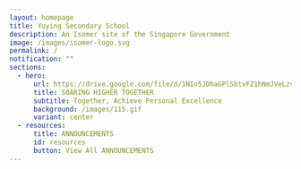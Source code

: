 ```yaml
---
layout: homepage
title: Yuying Secondary School
description: An Isomer site of the Singapore Government
image: /images/isomer-logo.svg
permalink: /
notification: ""
sections:
  - hero:
      url: https://drive.google.com/file/d/1NIo5JDhaGPlSbtvFZ1hNmJVeLzvrqsmo/view?usp=share_link
      title: SOARING HIGHER TOGETHER
      subtitle: Together, Achieve Personal Excellence
      background: /images/115.gif
      variant: center
  - resources:
      title: ANNOUNCEMENTS
      id: resources
      button: View All ANNOUNCEMENTS
---
```

